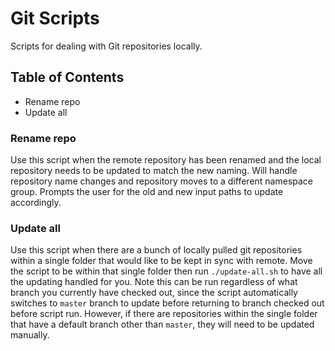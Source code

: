 # Git Scripts

Scripts for dealing with Git repositories locally.

## Table of Contents

* Rename repo
* Update all

### Rename repo

Use this script when the remote repository has been renamed and the local repository needs to be updated to match the new naming. Will handle repository name changes and repository moves to a different namespace group. Prompts the user for the old and new input paths to update accordingly.

### Update all

Use this script when there are a bunch of locally pulled git repositories within a single folder that would like to be kept in sync with remote. Move the script to be within that single folder then run `./update-all.sh` to have all the updating handled for you. Note this can be run regardless of what branch you currently have checked out, since the script automatically switches to `master` branch to update before returning to branch checked out before script run. However, if there are repositories within the single folder that have a default branch other than `master`, they will need to be updated manually.

